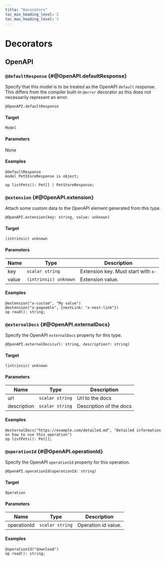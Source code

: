 ```yaml
---
title: "Decorators"
toc_min_heading_level: 2
toc_max_heading_level: 3
---
```


# Decorators

## OpenAPI

### `@defaultResponse` {#@OpenAPI.defaultResponse}

Specify that this model is to be treated as the OpenAPI `default` response.
This differs from the compiler built-in `@error` decorator as this does not necessarily represent an error.

```typespec
@OpenAPI.defaultResponse
```

#### Target

`Model`

#### Parameters

None

#### Examples

```typespec
@defaultResponse
model PetStoreResponse is object;

op listPets(): Pet[] | PetStoreResponse;
```

### `@extension` {#@OpenAPI.extension}

Attach some custom data to the OpenAPI element generated from this type.

```typespec
@OpenAPI.extension(key: string, value: unknown)
```

#### Target

`(intrinsic) unknown`

#### Parameters

| Name  | Type                  | Description                         |
| ----- | --------------------- | ----------------------------------- |
| key   | `scalar string`       | Extension key. Must start with `x-` |
| value | `(intrinsic) unknown` | Extension value.                    |

#### Examples

```typespec
@extension("x-custom", "My value")
@extension("x-pageable", {nextLink: "x-next-link"})
op read(): string;
```

### `@externalDocs` {#@OpenAPI.externalDocs}

Specify the OpenAPI `externalDocs` property for this type.

```typespec
@OpenAPI.externalDocs(url: string, description?: string)
```

#### Target

`(intrinsic) unknown`

#### Parameters

| Name        | Type            | Description             |
| ----------- | --------------- | ----------------------- |
| url         | `scalar string` | Url to the docs         |
| description | `scalar string` | Description of the docs |

#### Examples

```typespec
@externalDocs("https://example.com/detailed.md", "Detailed information on how to use this operation")
op listPets(): Pet[];
```

### `@operationId` {#@OpenAPI.operationId}

Specify the OpenAPI `operationId` property for this operation.

```typespec
@OpenAPI.operationId(operationId: string)
```

#### Target

`Operation`

#### Parameters

| Name        | Type            | Description         |
| ----------- | --------------- | ------------------- |
| operationId | `scalar string` | Operation id value. |

#### Examples

```typespec
@operationId("download")
op read(): string;
```
